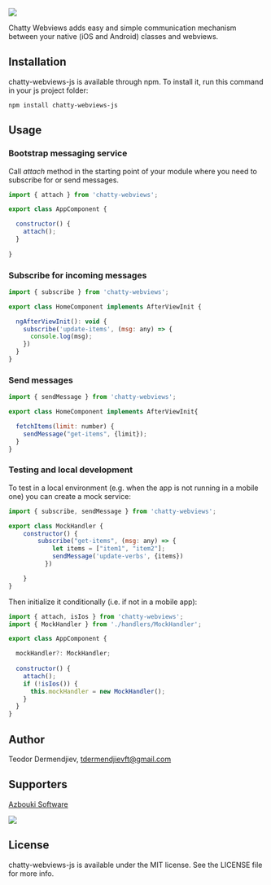 ![](https://raw.githubusercontent.com/tdermendjiev/ChattyWebviews/main/assets/logo.png?token=GHSAT0AAAAAAB27RDB2OAYVTOSXSULIUEMWZAIRWCA)

Chatty Webviews adds easy and simple communication mechanism between your native (iOS and Android) classes and webviews. 

## Installation

chatty-webviews-js is available through npm. To install
it, run this command in your js project folder:

```shell
npm install chatty-webviews-js
```

## Usage 

### Bootstrap messaging service
Call *attach* method in the starting point of your module where you need to subscribe for or send messages.

```js
import { attach } from 'chatty-webviews';

export class AppComponent {

  constructor() {
    attach();  
  }
  
}
```

### Subscribe for incoming messages

```js
import { subscribe } from 'chatty-webviews';

export class HomeComponent implements AfterViewInit {

  ngAfterViewInit(): void {
    subscribe('update-items', (msg: any) => {
      console.log(msg);
    })
  }
}
```

### Send messages 


```js
import { sendMessage } from 'chatty-webviews';

export class HomeComponent implements AfterViewInit{

  fetchItems(limit: number) {
    sendMessage("get-items", {limit});
  }
}
```

### Testing and local development
To test in a local environment (e.g. when the app is not running in a mobile one) you can create a mock service:

```js
import { subscribe, sendMessage } from 'chatty-webviews';

export class MockHandler {
    constructor() {
        subscribe("get-items", (msg: any) => {
            let items = ["item1", "item2"];
            sendMessage('update-verbs', {items})
          })

    }
}
```

Then initialize it conditionally (i.e. if not in a mobile app):

```js
import { attach, isIos } from 'chatty-webviews';
import { MockHandler } from './handlers/MockHandler';

export class AppComponent {

  mockHandler?: MockHandler;
  
  constructor() {
    attach();
    if (!isIos()) {
      this.mockHandler = new MockHandler();
    }
  }
}
```

## Author

Teodor Dermendjiev, tdermendjievft@gmail.com

## Supporters

[Azbouki Software](https://www.azbouki.com/)

![](https://www.azbouki.com/assets/img/azbouki-logo-dark.svg)

## License

chatty-webviews-js is available under the MIT license. See the LICENSE file for more info.





